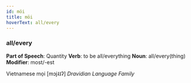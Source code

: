 ```yaml
---
id: möi
title: möi
hoverText: all/every
---
```


### all/every

**Part of Speech**: Quantity
**Verb**: to be all/everything
**Noun**: all/every(thing)
**Modifier**: most/-est

Vietnamese mọi   [mɔj˨˩ʔ]
*Dravidian Language Family*